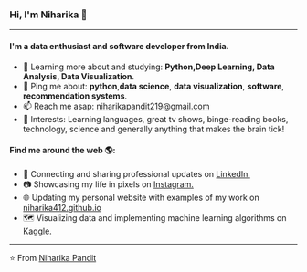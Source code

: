 <!--
### Hi, I'm Niharika 👋


**niharika412/niharika412** is a ✨ _special_ ✨ repository because its `README.md` (this file) appears on your GitHub profile.

Here are some ideas to get you started:

- 🔭 I’m currently working on ...
- 🌱 I’m currently learning ...
- 👯 I’m looking to collaborate on ...
- 🤔 I’m looking for help with ...
- 💬 Ask me about ...
- 📫 How to reach me: ...
- 😄 Pronouns: ...
- ⚡ Fun fact: ...
-->
### Hi, I'm Niharika 👋
---

#### I'm a data enthusiast and software developer from India.

<!-- 🏢 I'm currently working full-time with awesome peeps at **Teladoc Health**
- ⚙️ I use daily: `.csv`, `.js`, `.erb`, `.slim`, `.html`, `.scss`, `.svg`, `.png`, `.json`, `.yml`, `.sql`
- 🌍 I support and volunteer with: **Code Nation, Built By Girls, AllStar Code**
- 💅 Active community member of: **Out in Tech, Techqueria, Girls Who Code**-->
- 🌱 Learning more about and studying: **Python,Deep Learning, Data Analysis, Data Visualization**.
- 💬 Ping me about: **python**,**data science**, **data visualization**, **software**, **recommendation systems**.
- 📫 Reach me asap: niharikapandit219@gmail.com
- 💜 Interests: Learning languages, great tv shows, binge-reading books, technology, science and generally anything that makes the brain tick!


#### Find me around the web 🌎:
- 💼 Connecting and sharing professional updates on <a href="https://www.linkedin.com/in/niharika-pandit/">LinkedIn.</a>
- 📷 Showcasing my life in pixels on <a href="https://www.instagram.com/niharika_219/"> Instagram. </a>
- 🌐 Updating my personal website with examples of my work on <a href="https://niharika412.github.io/">niharika412.github.io</a>
- 🗺 Visualizing data and implementing machine learning algorithms on <a href="https://www.kaggle.com/niharika41298"> Kaggle.</a>

---

⭐️ From [Niharika Pandit](https://github.com/niharika412)
